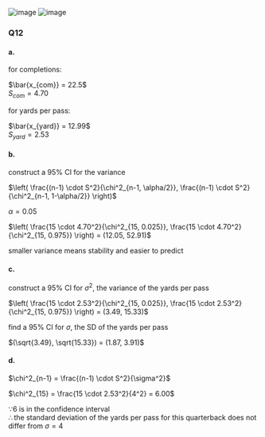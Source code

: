 ![image](https://github.com/user-attachments/assets/d6daf0b9-c6b1-422e-ac2a-667cdf1a1f58)
![image](https://github.com/user-attachments/assets/24ed1afa-6cf3-4cfa-89c6-6bd8b9cb06d0)


### Q12
#### a.

for completions:

$\bar{x_{com}} = 22.5$   
$S_{com} = 4.70$  

for yards per pass:

$\bar{x_{yard}} = 12.99$  
$S_{yard} = 2.53$  

#### b.

construct a 95% CI for the variance

$\left( \frac{(n-1) \cdot S^2}{\chi^2_{n-1, \alpha/2}}, \frac{(n-1) \cdot S^2}{\chi^2_{n-1, 1-\alpha/2}} \right)$  

$\alpha = 0.05$

$\left( \frac{15 \cdot 4.70^2}{\chi^2_{15, 0.025}}, \frac{15 \cdot 4.70^2}{\chi^2_{15, 0.975}} \right) = (12.05, 52.91)$  

smaller variance means stability and easier to predict

#### c.

construct a 95% CI for $\sigma^2$, the variance of the yards per pass  

$\left( \frac{15 \cdot 2.53^2}{\chi^2_{15, 0.025}}, \frac{15 \cdot 2.53^2}{\chi^2_{15, 0.975}} \right) = (3.49, 15.33)$  

find a 95% CI for $\sigma$, the SD of the yards per pass  

$(\sqrt{3.49}, \sqrt{15.33}) = (1.87, 3.91)$  

#### d.

$\chi^2_{n-1} = \frac{(n-1) \cdot S^2}{\sigma^2}$  

$\chi^2_{15} = \frac{15 \cdot 2.53^2}{4^2} = 6.00$  

$\because \text{6 is in the confidence interval}$  
$\therefore \text{the standard deviation of the yards per pass for this quarterback does not differ from } \sigma = 4$  
